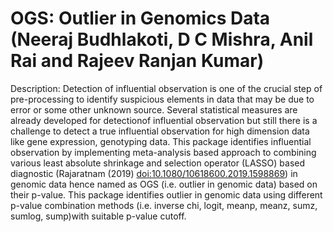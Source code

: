 # OGS: Outlier in Genomics Data (Neeraj Budhlakoti, D C Mishra, Anil Rai and Rajeev Ranjan Kumar)

Description: Detection of influential observation is one of the crucial step of pre-processing to
identify suspicious elements in data that may be due to error or some other unknown source. Several
statistical measures are already developed for detectionof influential observation but still there
is a challenge to detect a true influential observation for high dimension data like gene expression, 
genotyping data. This package identifies influential observation by implementing meta-analysis based 
approach to combining various least absolute shrinkage and selection operator (LASSO) based diagnostic 
(Rajaratnam (2019) <doi:10.1080/10618600.2019.1598869>) in genomic data hence named as OGS (i.e. outlier 
in genomic data) based on their p-value. This package identifies outlier in genomic data using different
p-value combination methods (i.e. inverse chi, logit, meanp, meanz, sumz, sumlog, sump)with suitable p-value
cutoff.
